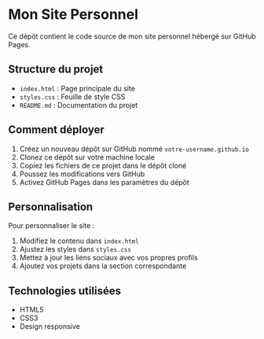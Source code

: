 # Mon Site Personnel

Ce dépôt contient le code source de mon site personnel hébergé sur GitHub Pages.

## Structure du projet

- `index.html` : Page principale du site
- `styles.css` : Feuille de style CSS
- `README.md` : Documentation du projet

## Comment déployer

1. Créez un nouveau dépôt sur GitHub nommé `votre-username.github.io`
2. Clonez ce dépôt sur votre machine locale
3. Copiez les fichiers de ce projet dans le dépôt cloné
4. Poussez les modifications vers GitHub
5. Activez GitHub Pages dans les paramètres du dépôt

## Personnalisation

Pour personnaliser le site :

1. Modifiez le contenu dans `index.html`
2. Ajustez les styles dans `styles.css`
3. Mettez à jour les liens sociaux avec vos propres profils
4. Ajoutez vos projets dans la section correspondante

## Technologies utilisées

- HTML5
- CSS3
- Design responsive

